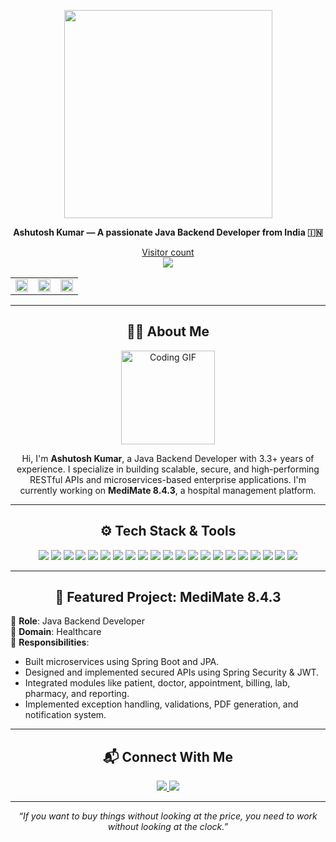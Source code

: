 <p align="center">
  <img src="https://media.giphy.com/media/QTfX9Ejfra3ZmNxh6B/giphy.gif" width="333">
</p>

<p align="center">
  <b>Ashutosh Kumar — A passionate Java Backend Developer from India 🇮🇳</b>
</p>

<p align="center">
  <a href="https://github.com/aashut0xhkr">
    <p align="center"> 
      Visitor count<br>
      <img src="https://profile-counter.glitch.me/aashut0xhkr/count.svg" />
    </p>
  </a>
</p>

<div align="center">

<table>
<tr>
<td>
<img align="center" width="100%" src="https://github-readme-stats.vercel.app/api/top-langs/?username=aashut0xhkr&layout=compact&theme=dark&show_icons=true"/>
</td>
<td>
<img align="center" width="100%" src="https://github-readme-stats.vercel.app/api?username=aashut0xhkr&theme=dark&show_icons=true"/>
</td>
<td>
<img align="center" width="100%" src="https://streak-stats.demolab.com/?user=aashut0xhkr&theme=dark&hide_border=true&date_format=j%20M[%20Y]"/>
</td>
</tr>
</table>

</div>

---

<h2 align="center">👨‍💻 About Me</h2>

<div align="center">
  <img src="https://media.giphy.com/media/3o7btPCcdNniyf0ArS/giphy.gif" width="150" alt="Coding GIF">
</div>

<p align="center">
Hi, I'm <b>Ashutosh Kumar</b>, a Java Backend Developer with 3.3+ years of experience. I specialize in building scalable, secure, and high-performing RESTful APIs and microservices-based enterprise applications. I'm currently working on <b>MediMate 8.4.3</b>, a hospital management platform.
</p>

---

<h2 align="center">⚙️ Tech Stack & Tools</h2>

<p align="center">

  <img src="https://img.shields.io/badge/Java-ED8B00?style=for-the-badge&logo=java&logoColor=white" />
  <img src="https://img.shields.io/badge/SpringBoot-6DB33F?style=for-the-badge&logo=springboot&logoColor=white" />
  <img src="https://img.shields.io/badge/SpringSecurity-6DB33F?style=for-the-badge&logo=springsecurity&logoColor=white" />
  <img src="https://img.shields.io/badge/Microservices-007396?style=for-the-badge&logo=docker&logoColor=white" />
  <img src="https://img.shields.io/badge/Hibernate-59666C?style=for-the-badge&logo=hibernate&logoColor=white" />
  <img src="https://img.shields.io/badge/REST%20API-FF6F00?style=for-the-badge&logo=api&logoColor=white" />
  <img src="https://img.shields.io/badge/MySQL-4479A1?style=for-the-badge&logo=mysql&logoColor=white" />
  <img src="https://img.shields.io/badge/PostgreSQL-336791?style=for-the-badge&logo=postgresql&logoColor=white" />
  <img src="https://img.shields.io/badge/MongoDB-4EA94B?style=for-the-badge&logo=mongodb&logoColor=white" />
  <img src="https://img.shields.io/badge/Maven-C71A36?style=for-the-badge&logo=apachemaven&logoColor=white" />
  <img src="https://img.shields.io/badge/Gradle-02303A?style=for-the-badge&logo=gradle&logoColor=white" />
  <img src="https://img.shields.io/badge/Tomcat-F8DC75?style=for-the-badge&logo=apachetomcat&logoColor=black" />
  <img src="https://img.shields.io/badge/Git-F05032?style=for-the-badge&logo=git&logoColor=white" />
  <img src="https://img.shields.io/badge/SVN-809CC9?style=for-the-badge&logo=subversion&logoColor=white" />
  <img src="https://img.shields.io/badge/Eclipse-2C2255?style=for-the-badge&logo=eclipse&logoColor=white" />
  <img src="https://img.shields.io/badge/STS-6DB33F?style=for-the-badge&logo=spring&logoColor=white" />
  <img src="https://img.shields.io/badge/IntelliJIDEA-000000?style=for-the-badge&logo=intellijidea&logoColor=white" />
  <img src="https://img.shields.io/badge/Linux-FCC624?style=for-the-badge&logo=linux&logoColor=black" />
  <img src="https://img.shields.io/badge/Windows-0078D6?style=for-the-badge&logo=windows&logoColor=white" />
  <img src="https://img.shields.io/badge/Agile-007ACC?style=for-the-badge&logo=scrumalliance&logoColor=white" />
  <img src="https://img.shields.io/badge/Waterfall-888888?style=for-the-badge" />

</p>

---

<h2 align="center">🚀 Featured Project: MediMate 8.4.3</h2>

🔹 **Role**: Java Backend Developer  
🔹 **Domain**: Healthcare  
🔹 **Responsibilities**:
- Built microservices using Spring Boot and JPA.
- Designed and implemented secured APIs using Spring Security & JWT.
- Integrated modules like patient, doctor, appointment, billing, lab, pharmacy, and reporting.
- Implemented exception handling, validations, PDF generation, and notification system.

---

<h2 align="center">📬 Connect With Me</h2>

<p align="center">
  <a href="https://www.linkedin.com/in/ashutosh-kumar-java">
    <img src="https://img.shields.io/badge/LinkedIn-0077B5?style=for-the-badge&logo=linkedin&logoColor=white" />
  </a>
  <a href="https://github.com/aashut0xhkr">
    <img src="https://img.shields.io/badge/GitHub-181717?style=for-the-badge&logo=github&logoColor=white" />
  </a>
</p>

---

<p align="center">
  <i>“If you want to buy things without looking at the price, you need to work without looking at the clock.”</i>
</p>

